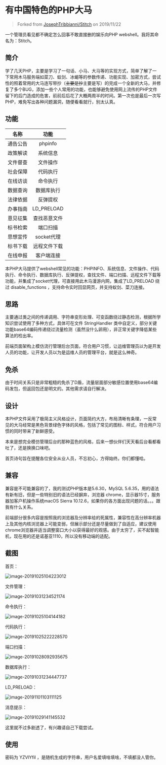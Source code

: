 # 有中国特色的PHP大马

>Forked from [JosephTribbianni/Stitch](https://github.com/JosephTribbianni/Stitch) on 2019/11/22

一个管理员看见都不确定怎么回事不敢直接删的娱乐向PHP webshell。我将其命名为：Stitch。



## 简介

学了几天PHP，主要是学习了一句话、小马、大马等的实现方式，简单了解了一下常用木马服务端如菜刀、蚁剑、冰蝎等的参数传递、功能实现、加密方式，尝试性的照着常用的大马连写带抄（~~主要是抄~~主要是写）的完成一个全新的大马，并修复了多个BUG，添加一些个人常用的功能，也能够避免使用网上流传的PHP文件留下的后门造成的危害，前前后后花了大概两周半的时间。第一次也是最后一次写PHP，难免写出各种问题漏洞，随便看看就行，别太认真。



## 功能

|   名称   |     功能     |
| :------: | :----------: |
| 通告公告 |   phpinfo    |
| 政策解读 |   系统信息   |
| 文件督查 |   文件操作   |
| 社会保障 |   代码执行   |
| 在线访谈 |   命令执行   |
| 数据查询 |   数据库执行   |
| 法律依据 |   反弹提权   |
| 办事指南 |  LD_PRELOAD  |
| 意见征集 | 查找恶意文件 |
| 标书检索 |   端口扫描   |
| 思想宣传 |  socket代理  |
| 标书下载 | 远程文件下载 |
| 在线申报 |  客户端连接  |

本PHP大马提供了webshell常见的功能：PHPINFO、系统信息、文件操作、代码执行、命令执行、数据库执行、反弹提权，查找文件、端口扫描、远程文件下载等功能，并集成了socket代理，可直接用此木马漫游内网，集成了LD_PRELOAD 绕过 disable_functions ，支持命令实时回显网页，并支持蚁剑、菜刀连接。



## 思路

主要通过类之间的传递调用、字符串变形处理、可变函数绕过静态检测，根据所学知识尝试使用了多种方式，具体可在文件 StringHandler 类中自定义，部分关键功能base64编码传递绕过流量检测（虽然没什么卵用），非正常关键字降低某些算法的检出率。

前端页面架构上模仿流行管理后台页面，符合用户习惯，让运维管理员以为是开发人员的功能，让开发人员以为是运维人员的管理平台，就是这么神奇。



## 免杀

由于时间关系只是非常粗糙的免杀了D盾，流量层面部分敏感位置使用base64编码发包，但返回包还是明文的。其他需求请自行解决。



## 设计

本PHP文件采用了极简主义风格设计，页面简约大方，布局清晰有条理，一反常见的大马经常是黑色背景绿色字体的风格，包括了常见的图标、样式，符合用户习惯的同时带来了新鲜感受。

本来是想完全模仿管理后台的那种蓝色的风格，后来一想伙伴们天天看后台看都看吐了，还是换换口味吧。

首页诗句旨在提醒各位安全从业人员，不忘初心，方得始终。你们都懂哈。



## 兼容

兼容是不可能兼容的了，我的测试PHP版本是5.6.30，MySQL 5.6.35，用的语法有新有旧，但是一些特别旧的语法已经摒弃，浏览器 chrome，显示器15寸，服务器加客户机操作系统macOS Sierra 10.12.6，如果你的各方面出现问题的话。。。跟我有什么关系。

前端部分很多内容是按照我的浏览器及分辨率给的死属性，兼容性在高分辨率机器上及其他内核浏览器上可能变弱，但展示部分还是尽量做到了自适应，建议使用chrome浏览器并适当调整窗口大小以获得最好的观感。由于太穷了，买不起智能机，现在用的还是诺基亚1110，所以没有移动端的适配。



## 截图

首页：

![image-20191025104223012](https://su18.org/post-images/1572579560289.png)

文件管理：

![image-20191031234521174](https://su18.org/post-images/1572579547389.png)

命令执行：

![image-20191025104144182](https://su18.org/post-images/1572579540769.png)

代码执行：

![image-20191025222228570](https://su18.org/post-images/1572579531388.png)

端口扫描：

![image-20191028092935675](https://su18.org/post-images/1572579520683.png)

数据库执行：

![image-20191031234447737](https://su18.org/post-images/1572579512298.png)

LD_PRELOAD：

![image-20191101103111125](https://su18.org/post-images/1572579503750.png)

消息提示：

![image-20191029141145532](https://su18.org/post-images/1572579493526.png)



这里就不过多剧透了，有兴趣请自己下载尝试。



## 使用

密码为 YZVlYfiI  ，是随机生成的字符串，用户名爱填啥填啥，不填都没人管你。




